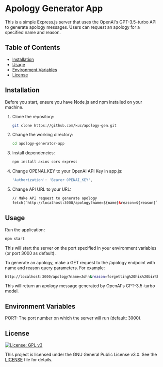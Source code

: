 # Apology Generator App

This is a simple Express.js server that uses the OpenAI's GPT-3.5-turbo API to generate apology messages. Users can request an apology for a specified name and reason.

## Table of Contents

- [Installation](#installation)
- [Usage](#usage)
- [Environment Variables](#environment-variables)
- [License](#license)

## Installation

Before you start, ensure you have Node.js and npm installed on your machine.

1. Clone the repository:
    ```sh
    git clone https://github.com/kuc/apology-gen.git
    ```
2. Change the working directory:
    ```sh
    cd apology-generator-app
    ```
3. Install dependencies:
    ```sh
    npm install axios cors express
    ```
4. Change OPENAI_KEY to your OpenAI API Key in app.js:
   ```js
   'Authorization': 'Bearer OPENAI_KEY',
   ```
5. Change API URL to your URL:
    ```html
    // Make API request to generate apology
    fetch(`http://localhost:3000/apology?name=${name}&reason=${reason}`)
    ```



## Usage

Run the application:
```sh
npm start
```
This will start the server on the port specified in your environment variables (or port 3000 as default).

To generate an apology, make a GET request to the /apology endpoint with name and reason query parameters. For example:
```sh
http://localhost:3000/apology?name=John&reason=forgetting%20his%20birthday
```
This will return an apology message generated by OpenAI's GPT-3.5-turbo model.

## Environment Variables

PORT: The port number on which the server will run (default: 3000).

## License
   [![License: GPL v3](https://img.shields.io/badge/License-GPLv3-blue.svg)](https://www.gnu.org/licenses/gpl-3.0)
   
   This project is licensed under the GNU General Public License v3.0. See the [LICENSE](https://github.com/kuc/apology-gen/blob/main/LICENSE) file for details.

